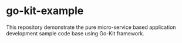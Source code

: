 # go-kit-example
This repository demonstrate the pure micro-service based application development sample code base using Go-Kit framework.
